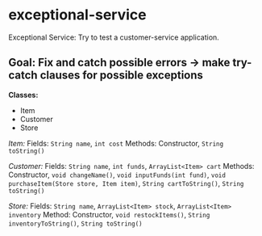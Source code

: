 # exceptional-service
Exceptional Service: Try to test a customer-service application.

## Goal: Fix and catch possible errors -> make try-catch clauses for possible exceptions

**Classes:**
- Item
- Customer
- Store

*Item:*
Fields: `String name`, `int cost`
Methods: Constructor, `String toString()`

*Customer:*
Fields: `String name`, `int funds`, `ArrayList<Item> cart`
Methods: Constructor, `void changeName()`, `void inputFunds(int fund)`, `void purchaseItem(Store store, Item item)`, `String cartToString()`, `String toString()`

*Store:*
Fields: `String name`, `ArrayList<Item> stock`, `ArrayList<Item> inventory`
Method: Constructor, `void restockItems()`, `String inventoryToString()`, `String toString()`
